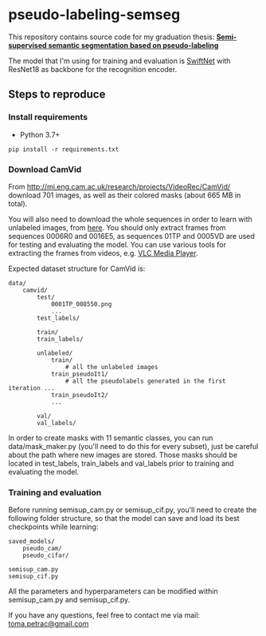 # pseudo-labeling-semseg

This repository contains source code for my graduation thesis: [**Semi-supervised semantic segmentation based on pseudo-labeling**](http://www.zemris.fer.hr/~ssegvic/project/pubs/petrac21ms.pdf)

The model that I'm using for training and evaluation is [SwiftNet](https://github.com/orsic/swiftnet) with ResNet18 as backbone for the recognition encoder.

## Steps to reproduce

### Install requirements
- Python 3.7+

``` 
pip install -r requirements.txt 
```

### Download CamVid
From http://mi.eng.cam.ac.uk/research/projects/VideoRec/CamVid/ download 701 images, as well as their colored masks (about 665 MB in total).

You will also need to download the whole sequences in order to learn with unlabeled images, from [here](http://vis.cs.ucl.ac.uk/Download/G.Brostow/CamVid/). You should only extract frames from sequences 0006R0 and 0016E5, as sequences 01TP and 0005VD are used for testing and evaluating the model. You can use various tools for extracting the frames from videos, e.g. [VLC Media Player](https://www.youtube.com/watch?v=2Lt1lcyweTw). 

Expected dataset structure for CamVid is:
```
data/
    camvid/
        test/
            0001TP_008550.png
            ...
        test_labels/
        
        train/
        train_labels/
      
        unlabeled/
            train/
                # all the unlabeled images
            train_pseudoIt1/
                # all the pseudolabels generated in the first iteration ...
            train_pseudoIt2/
            ...
            
        val/
        val_labels/
```

In order to create masks with 11 semantic classes, you can run data/mask_maker.py (you'll need to do this for every subset), just be careful about the path where new images are stored. Those masks should be located in test_labels, train_labels and val_labels prior to training and evaluating the model.

### Training and evaluation

Before running semisup_cam.py or semisup_cif.py, you'll need to create the following folder structure, so that the model can save and load its best checkpoints while learning:
```
saved_models/
    pseudo_cam/
    pseudo_cifar/

semisup_cam.py
semisup_cif.py
```

All the parameters and hyperparameters can be modified within semisup_cam.py and semisup_cif.py.

If you have any questions, feel free to contact me via mail: toma.petrac@gmail.com



    
